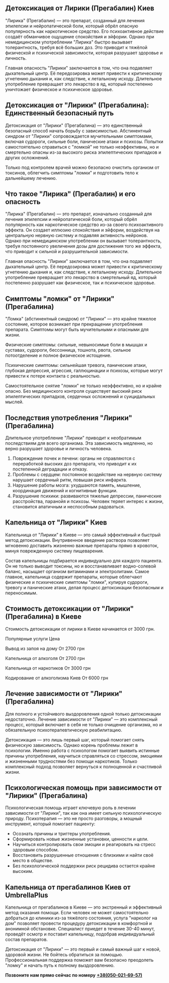 
## Детоксикация от Лирики (Прегабалин) Киев

"Лирика" (Прегабалин) — это препарат, созданный для лечения эпилепсии и нейропатической боли, который обрёл опасную популярность как наркотическое средство. Его психоактивное действие создаёт обманчивое ощущение спокойствия и эйфории. Однако при немедицинском употреблении "Лирика" быстро вызывает толерантность, требуя всё больших доз. Это приводит к тяжёлой физической и психической зависимости, которая разрушает здоровье и личность.

Главная опасность "Лирики" заключается в том, что она подавляет дыхательный центр. Её передозировка может привести к критическому угнетению дыхания и, как следствие, к летальному исходу. Длительное употребление превращает это лекарство в яд, который постепенно уничтожает физическое и психическое здоровье.

## Детоксикация от "Лирики" (Прегабалина): Единственный безопасный путь

Детоксикация от "Лирики" (Прегабалина) — это единственный безопасный способ начать борьбу с зависимостью. Абстинентный синдром от "Лирики" сопровождается мучительными симптомами, включая судороги, сильные боли, панические атаки и психозы. Попытки самостоятельно справиться с "ломкой" не только неэффективны, но и смертельно опасны из-за высокого риска эпилептических припадков и других осложнений.

Только под контролем врачей можно безопасно очистить организм от токсинов, облегчить симптомы "ломки" и подготовить тело к дальнейшему лечению.

## Что такое "Лирика" (Прегабалин) и его опасность

"Лирика" (Прегабалин) — это препарат, изначально созданный для лечения эпилепсии и нейропатической боли, который обрёл популярность как наркотическое средство из-за своего психоактивного эффекта. Он создает иллюзию спокойствия и эйфории, воздействуя на центральную нервную систему и подавляя активность нейронов. Однако при немедицинском употреблении он вызывает толерантность, требуя постоянного увеличения дозы для достижения того же эффекта, что приводит к сильной и разрушительной зависимости.

Главная опасность "Лирики" заключается в том, что она подавляет дыхательный центр. Её передозировка может привести к критическому угнетению дыхания и, как следствие, к летальному исходу. Длительное употребление превращает это лекарство в смертельный яд, который постепенно разрушает как физическое, так и психическое здоровье.

## Симптомы "ломки" от "Лирики" (Прегабалина)

"Ломка" (абстинентный синдром) от "Лирики" — это крайне тяжелое состояние, которое возникает при прекращении употребления препарата. Симптомы могут быть мучительными и опасными для жизни.

Физические симптомы: сильные, невыносимые боли в мышцах и суставах, судороги, бессонница, тошнота, рвота, сильное потоотделение и полное физическое истощение.

Психические симптомы: сильнейшая тревога, панические атаки, глубокая депрессия, агрессия, галлюцинации и психозы, которые могут привести к потере контакта с реальностью.

Самостоятельное снятие "ломки" не только неэффективно, но и крайне опасно. Без медицинского контроля существует высокий риск эпилептических припадков, сердечных осложнений и суицидальных мыслей.

## Последствия употребления "Лирики" (Прегабалина)

Длительное употребление "Лирики" приводит к необратимым последствиям для всего организма. Эта зависимость медленно, но верно разрушает здоровье и личность человека.

1. Повреждение почек и печени: органы не справляются с переработкой высоких доз препарата, что приводит к их постепенной деградации и отказу.
2. Проблемы с сердцем: постоянное воздействие на нервную систему нарушает сердечный ритм, повышая риск инфаркта.
3. Нарушение работы мозга: ухудшаются память, мышление, координация движений и когнитивные функции.
4. Разрушение психики: развиваются тяжелые депрессии, панические расстройства, паранойя и психозы. Человек теряет интерес к жизни, становится апатичным и неспособным радоваться.

## Капельница от "Лирики" Киев

Капельница от "Лирики" в Киеве — это самый эффективный и быстрый метод детоксикации. Внутривенное введение раствора позволяет мгновенно доставить жизненно важные препараты прямо в кровоток, минуя поврежденную систему пищеварения.

Состав капельницы подбирается индивидуально для каждого пациента. Он не только выводит токсины, но и восстанавливает водно-солевой баланс, насыщает организм витаминами и электролитами. Самое главное, капельница содержит препараты, которые облегчают физические и психические симптомы "ломки", купируя судороги, тревогу и панические атаки, делая процесс детоксикации безопасным и переносимым.

## Стоимость детоксикации от "Лирики" (Прегабалина) в Киеве

Стоимость детоксикации от лирики в Киеве начинается от 3000 грн.

Популярные услуги	Цена

Вывод из запоя на дому	От 2700 грн

Капельница от алкоголя	От 2700 грн

Капельница от наркотиков	От 3000 грн

Кодирование от алкоголизма Киев	От 6000 грн

## Лечение зависимости от "Лирики" (Прегабалина)

Для полного и устойчивого выздоровления одной только детоксикации недостаточно. Лечение зависимости от "Лирики" — это комплексный процесс, который включает в себя не только очищение организма, но и обязательную психотерапевтическую реабилитацию.

Детоксикация — это лишь первый шаг, который помогает снять физическую зависимость. Однако корень проблемы лежит в психологии. Именно работа с психологом помогает выявить истинные причины употребления, научиться справляться со стрессом, эмоциями и жизненными трудностями без помощи наркотиков. Только комплексный подход позволяет вернуться к полноценной и счастливой жизни.

## Психологическая помощь при зависимости от "Лирики" (Прегабалина)

Психологическая помощь играет ключевую роль в лечении зависимости от "Лирики", так как она имеет сильную психологическую природу. Психотерапия — это не просто разговоры, а мощный инструмент, который помогает пациенту:

* Осознать причины и триггеры употребления.
* Сформировать новые жизненные установки, ценности и цели.
* Научиться контролировать свои эмоции и реагировать на стресс здоровым способом.
* Восстановить разрушенные отношения с близкими и найти своё место в обществе.
* Без психологической поддержки риск рецидива остается крайне высоким.

## Капельница от прегабалинов Киев от UmbrellaPlus

Капельница от прегабалинов в Киеве — это экстренный и эффективный метод оказания помощи. Если человек не может самостоятельно добраться до клиники из-за тяжёлого состояния, услуга "нарколог на дом" позволяет провести процедуру детоксикации в комфортной и анонимной обстановке. Специалист приедет в течение 30-40 минут, проведёт осмотр и поставит капельницу, подобрав индивидуальный состав препаратов.

Детоксикация от "Лирики" — это первый и самый важный шаг к новой, здоровой жизни. Не бойтесь обратиться за помощью. Профессиональная поддержка поможет вам безопасно преодолеть "ломку" и начать путь к полному выздоровлению.

**Позвоните нам прямо сейчас по номеру** **[+38(050-021-69-57)](tel:0500216957)**
